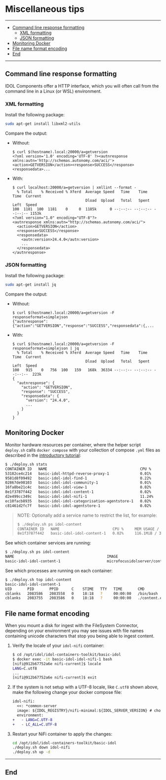 # Miscellaneous tips

---

- [Command line response formatting](#command-line-response-formatting)
  - [XML formatting](#xml-formatting)
  - [JSON formatting](#json-formatting)
- [Monitoring Docker](#monitoring-docker)
- [File name format encoding](#file-name-format-encoding)
- [End](#end)

---

## Command line response formatting

IDOL Components offer a HTTP interface, which you will often call from the command line in a Linux (or WSL) environment.

### XML formatting

Install the following package:

```sh
sudo apt-get install libxml2-utils
```

Compare the output:

- Without:
  
  ```bsh
  $ curl $(hostname).local:20000/a=getversion
  <?xml version='1.0' encoding='UTF-8' ?><autnresponse xmlns:autn='http://schemas.autonomy.com/aci/'><action>GETVERSION</action><response>SUCCESS</response><responsedata>...
  ```

- With:
  
  ```bsh
  $ curl localhost:20000/a=getversion | xmllint --format -
    % Total    % Received % Xferd  Average Speed   Time    Time     Time  Current
                                   Dload  Upload   Total   Spent    Left  Speed
  100  1181  100  1181    0     0  1185k      0 --:--:-- --:--:-- --:--:-- 1153k
  <?xml version="1.0" encoding="UTF-8"?>
  <autnresponse xmlns:autn="http://schemas.autonomy.com/aci/">
    <action>GETVERSION</action>
    <response>SUCCESS</response>
    <responsedata>
      <autn:version>24.4.0</autn:version>
      ...
    </responsedata>
  </autnresponse>
  ```

### JSON formatting

Install the following package:

```sh
sudo apt-get install jq
```

Compare the output:

- Without:
  
  ```bsh
  $ curl $(hostname).local:20000/a=getversion -F responseformat=simplejson
  {"autnresponse":{"action":"GETVERSION","response":"SUCCESS","responsedata":{,...
  ```

- With:
  
  ```bsh
  $ curl $(hostname).local:20000/a=getversion -F responseformat=simplejson | jq
    % Total    % Received % Xferd  Average Speed   Time    Time     Time  Current
                                   Dload  Upload   Total   Spent    Left  Speed
  100   915    0   756  100   159   168k  36334 --:--:-- --:--:-- --:--:--  223k
  {
    "autnresponse": {
      "action": "GETVERSION",
      "response": "SUCCESS",
      "responsedata": {
        "version": "24.4.0",
        ...
      }
    }
  }
  ```

## Monitoring Docker

Monitor hardware resources per container, where the helper script `deploy.sh` calls `docker compose` with your collection of compose `.yml` files as described in the [introductory tutorial](../introduction/containers/DOCKER_DEPLOY.md#keeping-track-of-compose-files):

```sh
$ ./deploy.sh stats
CONTAINER ID   NAME                                          CPU %     MEM USAGE / LIMIT     MEM %     NET I/O           BLOCK I/O   PIDS
53182ce4c214   basic-idol-httpd-reverse-proxy-1              0.01%     43.34MiB / 31.19GiB   0.14%     349kB / 295kB     0B / 0B     109
9581d8f09492   basic-idol-idol-find-1                        0.22%     1.263GiB / 31.19GiB   4.05%     1.26kB / 0B       0B / 0B     64
02867de98103   basic-idol-idol-community-1                   0.01%     26.63MiB / 31.19GiB   0.08%     53kB / 12.3kB     0B / 0B     17
16fa8be21c4c   basic-idol-idol-view-1                        0.02%     13.86MiB / 31.19GiB   0.04%     3.1kB / 835B      0B / 0B     14
8e1f3787f442   basic-idol-idol-content-1                     0.02%     108.6MiB / 31.19GiB   0.34%     362kB / 54kB      0B / 0B     22
d2e499cc349c   basic-idol-idol-nifi-1                        11.24%    6.055GiB / 31.19GiB   19.41%    123kB / 429kB     0B / 0B     215
ec10facb8935   basic-idol-idol-categorisation-agentstore-1   0.02%     19.07MiB / 31.19GiB   0.06%     4.26kB / 897B     0B / 0B     22
c81461d2fc7f   basic-idol-idol-agentstore-1                  0.02%     90.3MiB / 31.19GiB    0.28%     5.76kB / 5.13kB   0B / 0B     22
```

> NOTE: Optionally add a service name to restrict the list, for example:
>
> ```sh
> $ ./deploy.sh ps idol-content
> CONTAINER ID   NAME                        CPU %     MEM USAGE / LIMIT     MEM %     NET I/O          BLOCK I/O   PIDS
> 8e1f3787f442   basic-idol-idol-content-1   0.02%     116.1MiB / 31.19GiB   0.36%     387kB / 70.8kB   0B / 0B     22
> ```

See which container services are running:

```sh
$ ./deploy.sh ps idol-content
NAME                                          IMAGE                                                 COMMAND              SERVICE                          CREATED         STATUS                   PORTS
basic-idol-idol-content-1                     microfocusidolserver/content:24.4                     "./run_idol.sh"      idol-content                     6 minutes ago   Up 6 minutes (healthy)   0.0.0.0:9100-9102->9100-9102/tcp, :::9100-9102->9100-9102/tcp
```

See which processes are running on each container:

```sh
$ ./deploy.sh top idol-content
basic-idol-idol-content-1
UID       PID       PPID      C    STIME   TTY   TIME       CMD
cblanks   2083586   2083558   0    18:18   ?     00:00:00   /bin/bash ./run_idol.sh                              
cblanks   2083755   2083586   0    18:18   ?     00:00:00   ./content.exe -configfile /content/cfg/content.cfg 
```

## File name format encoding

When you mount a disk for ingest with the FileSystem Connector, depending on your environment you may see issues with file names containing unicode characters that stop you being able to ingest content.

1. Verify the locale of your `idol-nifi` container:

    ```sh
    $ cd /opt/idol/idol-containers-toolkit/basic-idol
    $ docker exec -it basic-idol-idol-nifi-1 bash
    [nifi@912b67752a6e nifi-current]$ locale
    LANG=C.utf8
    ...
    [nifi@912b67752a6e nifi-current]$ exit
    ```

1. If the system is not setup with a UTF-8 locale, like `C.utf8` shown above, make the following change  your docker compose file:

    ```diff
    idol-nifi:
      <<: *common-server
      image: ${IDOL_REGISTRY}/nifi-minimal:${IDOL_SERVER_VERSION} # choose > nifi-minimal or nifi-full
      environment:
    +   - LANG=C.UTF-8
    +   - LC_ALL=C.UTF-8
    ```

1. Restart your NiFi container to apply the changes:

    ```sh
    cd /opt/idol/idol-containers-toolkit/basic-idol
    ./deploy.sh down idol-nifi
    ./deploy.sh up -d
    ```

---

## End
